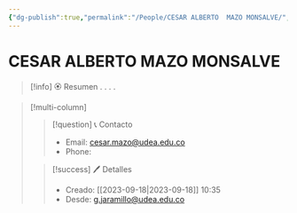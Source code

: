 ```yaml
---
{"dg-publish":true,"permalink":"/People/CESAR ALBERTO  MAZO MONSALVE/","title":"CESAR ALBERTO  MAZO MONSALVE","updated":"2023-11-20T19:17:35.066-05:00"}
---
```


# CESAR ALBERTO  MAZO MONSALVE

> [!info] 🏵️ Resumen
> .
> .
> .
> .

> [!multi-column]
> 
> > [!question] 📞 Contacto
> > - Email: cesar.mazo@udea.edu.co 
> > - Phone:  
> 
> > [!success] 🖊️ Detalles
> > - Creado: [[2023-09-18\|2023-09-18]] 10:35
> > - Desde: g.jaramillo@udea.edu.co  

